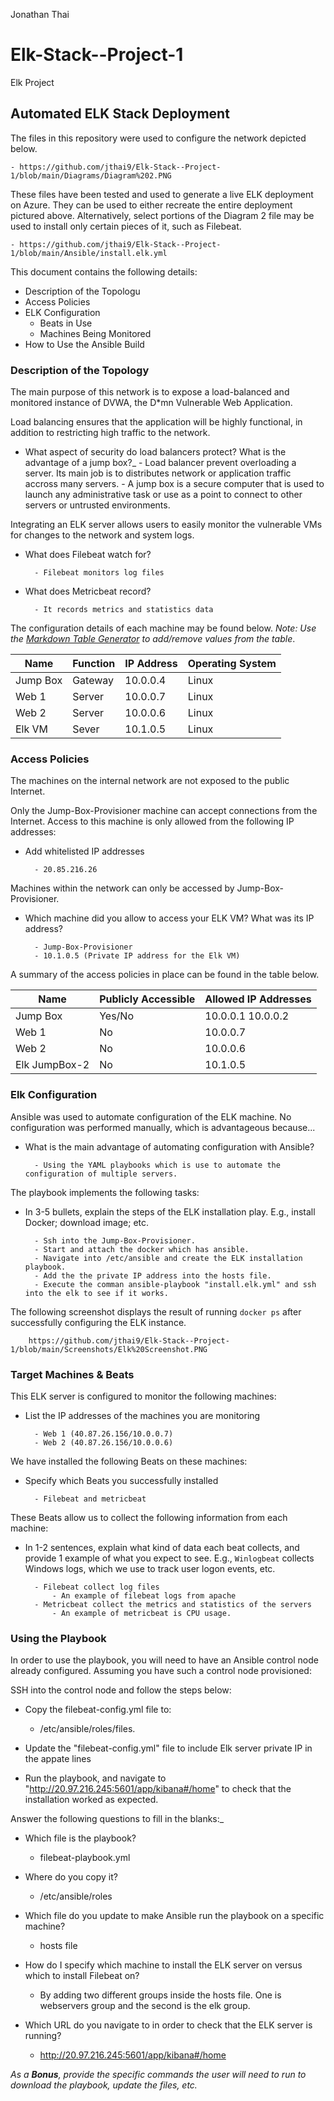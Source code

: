 Jonathan Thai
# Elk-Stack--Project-1
Elk Project
## Automated ELK Stack Deployment

The files in this repository were used to configure the network depicted below.
	
	- https://github.com/jthai9/Elk-Stack--Project-1/blob/main/Diagrams/Diagram%202.PNG

These files have been tested and used to generate a live ELK deployment on Azure. They can be used to either recreate the entire deployment pictured above. Alternatively, select portions of the Diagram 2 file may be used to install only certain pieces of it, such as Filebeat.
	
	- https://github.com/jthai9/Elk-Stack--Project-1/blob/main/Ansible/install.elk.yml

This document contains the following details:
- Description of the Topologu
- Access Policies
- ELK Configuration
  - Beats in Use
  - Machines Being Monitored
- How to Use the Ansible Build


### Description of the Topology

The main purpose of this network is to expose a load-balanced and monitored instance of DVWA, the D*mn Vulnerable Web Application.

Load balancing ensures that the application will be highly functional, in addition to restricting high traffic to the network.
- What aspect of security do load balancers protect? What is the advantage of a jump box?_
		- Load balancer prevent overloading a server. Its main job is to distributes network or application traffic accross many servers. 
		- A jump box is a secure computer that is used to launch any administrative task or use as a point to connect to other servers or untrusted environments.
		
Integrating an ELK server allows users to easily monitor the vulnerable VMs for changes to the network and system logs.
- What does Filebeat watch for?

		- Filebeat monitors log files  
- What does Metricbeat record?

		- It records metrics and statistics data 

The configuration details of each machine may be found below.
_Note: Use the [Markdown Table Generator](http://www.tablesgenerator.com/markdown_tables) to add/remove values from the table_.

| Name     | Function | IP Address | Operating System |
|----------|----------|------------|------------------|
| Jump Box | Gateway  | 10.0.0.4   | Linux            |
| Web 1    | Server   | 10.0.0.7   | Linux            |
| Web 2    | Server   | 10.0.0.6   | Linux            |
| Elk VM   | Sever    | 10.1.0.5   | Linux            |

### Access Policies

The machines on the internal network are not exposed to the public Internet. 

Only the Jump-Box-Provisioner machine can accept connections from the Internet. Access to this machine is only allowed from the following IP addresses:
- Add whitelisted IP addresses

		- 20.85.216.26
		
Machines within the network can only be accessed by Jump-Box-Provisioner.
- Which machine did you allow to access your ELK VM? What was its IP address?

		- Jump-Box-Provisioner
		- 10.1.0.5 (Private IP address for the Elk VM)
A summary of the access policies in place can be found in the table below.

| Name        | Publicly Accessible | Allowed IP Addresses |
|-------------|---------------------|----------------------|
| Jump Box    | Yes/No              | 10.0.0.1 10.0.0.2    |
| Web 1       | No                  | 10.0.0.7             |
| Web 2       | No                  | 10.0.0.6             |
|Elk JumpBox-2| No                  | 10.1.0.5             |

### Elk Configuration

Ansible was used to automate configuration of the ELK machine. No configuration was performed manually, which is advantageous because...
- What is the main advantage of automating configuration with Ansible?

		- Using the YAML playbooks which is use to automate the configuration of multiple servers.

The playbook implements the following tasks:
- In 3-5 bullets, explain the steps of the ELK installation play. E.g., install Docker; download image; etc.

		- Ssh into the Jump-Box-Provisioner.
		- Start and attach the docker which has ansible.
		- Navigate into /etc/ansible and create the ELK installation playbook.
		- Add the the private IP address into the hosts file.
		- Execute the comman ansible-playbook "install.elk.yml" and ssh into the elk to see if it works. 

The following screenshot displays the result of running `docker ps` after successfully configuring the ELK instance.

		https://github.com/jthai9/Elk-Stack--Project-1/blob/main/Screenshots/Elk%20Screenshot.PNG

### Target Machines & Beats
This ELK server is configured to monitor the following machines:
- List the IP addresses of the machines you are monitoring

		- Web 1 (40.87.26.156/10.0.0.7)
		- Web 2 (40.87.26.156/10.0.0.6)

We have installed the following Beats on these machines:
- Specify which Beats you successfully installed

		- Filebeat and metricbeat 

These Beats allow us to collect the following information from each machine:
- In 1-2 sentences, explain what kind of data each beat collects, and provide 1 example of what you expect to see. E.g., `Winlogbeat` collects Windows logs, which we use to track user logon events, etc.

		- Filebeat collect log files 
			- An example of filebeat logs from apache
		- Metricbeat collect the metrics and statistics of the servers	
			- An example of metricbeat is CPU usage.

### Using the Playbook
In order to use the playbook, you will need to have an Ansible control node already configured. Assuming you have such a control node provisioned: 

SSH into the control node and follow the steps below:
- Copy the filebeat-config.yml file to:

	- /etc/ansible/roles/files.
	
- Update the "filebeat-config.yml" file to include Elk server private IP in the appate lines 
- Run the playbook, and navigate to "http://20.97.216.245:5601/app/kibana#/home" to check that the installation worked as expected.

Answer the following questions to fill in the blanks:_
- Which file is the playbook?
 
	- filebeat-playbook.yml
	
- Where do you copy it? 

	- /etc/ansible/roles
	
- Which file do you update to make Ansible run the playbook on a specific machine? 

	- hosts file
	
- How do I specify which machine to install the ELK server on versus which to install Filebeat on? 
	
	- By adding two different groups inside the hosts file. One is webservers group and the second is the elk group.
	
- Which URL do you navigate to in order to check that the ELK server is running? 
	
	- http://20.97.216.245:5601/app/kibana#/home

_As a **Bonus**, provide the specific commands the user will need to run to download the playbook, update the files, etc._
